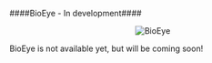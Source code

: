 ####BioEye - In development####

<p align="center">
<img src="https://isatools.files.wordpress.com/2012/04/bioeye.png" alt="BioEye"/>
</p>

BioEye is not available yet, but will be coming soon!

